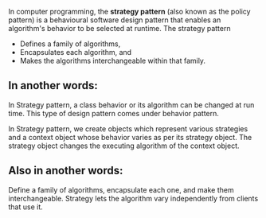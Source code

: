 
In computer programming, the **strategy pattern** (also known as the policy pattern) is a behavioural software design pattern that enables an algorithm's behavior to be selected at runtime. The strategy pattern

* Defines a family of algorithms,
* Encapsulates each algorithm, and
* Makes the algorithms interchangeable within that family.

In another words:
---

In Strategy pattern, a class behavior or its algorithm can be changed at run time. This type of design pattern comes under behavior pattern.

In Strategy pattern, we create objects which represent various strategies and a context object whose behavior varies as per its strategy object. The strategy object changes the executing algorithm of the context object.

Also in another words:
---
Define a family of algorithms, encapsulate each one, and make them interchangeable. Strategy lets the algorithm vary independently from clients that use it.